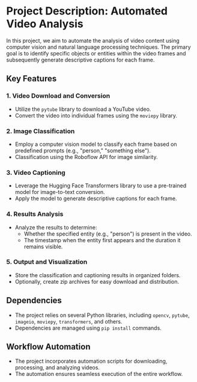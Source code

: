 # Project Description: Automated Video Analysis

In this project, we aim to automate the analysis of video content using computer vision and natural language processing techniques. The primary goal is to identify specific objects or entities within the video frames and subsequently generate descriptive captions for each frame.

## Key Features

### 1. Video Download and Conversion
   - Utilize the `pytube` library to download a YouTube video.
   - Convert the video into individual frames using the `moviepy` library.

### 2. Image Classification
   - Employ a computer vision model to classify each frame based on predefined prompts (e.g., "person," "something else").
   - Classification using the Roboflow API for image similarity.

### 3. Video Captioning
   - Leverage the Hugging Face Transformers library to use a pre-trained model for image-to-text conversion.
   - Apply the model to generate descriptive captions for each frame.

### 4. Results Analysis
   - Analyze the results to determine:
     - Whether the specified entity (e.g., "person") is present in the video.
     - The timestamp when the entity first appears and the duration it remains visible.

### 5. Output and Visualization
   - Store the classification and captioning results in organized folders.
   - Optionally, create zip archives for easy download and distribution.

## Dependencies
   - The project relies on several Python libraries, including `opencv`, `pytube`, `imageio`, `moviepy`, `transformers`, and others.
   - Dependencies are managed using `pip install` commands.

## Workflow Automation
   - The project incorporates automation scripts for downloading, processing, and analyzing videos.
   - The automation ensures seamless execution of the entire workflow.


